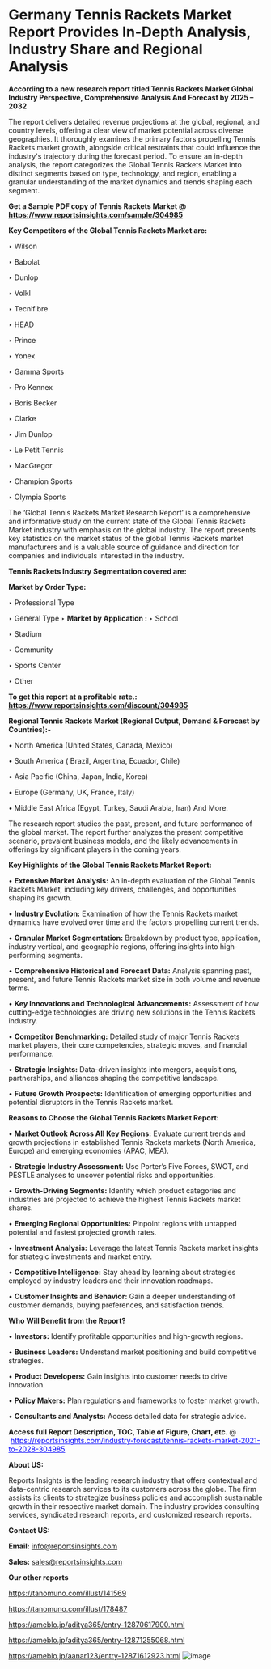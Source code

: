 # Germany Tennis Rackets Market Report Provides In-Depth Analysis, Industry Share and Regional Analysis

<strong>According to a new research report titled Tennis Rackets Market Global Industry Perspective, Comprehensive Analysis And Forecast by 2025 – 2032</strong>

The report delivers detailed revenue projections at the global, regional, and country levels, offering a clear view of market potential across diverse geographies. It thoroughly examines the primary factors propelling Tennis Rackets market growth, alongside critical restraints that could influence the industry's trajectory during the forecast period. To ensure an in-depth analysis, the report categorizes the Global Tennis Rackets Market into distinct segments based on type, technology, and region, enabling a granular understanding of the market dynamics and trends shaping each segment.

<strong>Get a Sample PDF copy of Tennis Rackets Market </strong><strong>@<a href=https://www.reportsinsights.com/sample/304985 style=color:#0000ff;> https://www.reportsinsights.com/sample/304985</a></strong></font>

<strong>Key Competitors of the Global Tennis Rackets Market are:</strong>

‣ Wilson

‣ Babolat

‣ Dunlop

‣ Volkl

‣ Tecnifibre

‣ HEAD

‣ Prince

‣ Yonex

‣ Gamma Sports

‣ Pro Kennex

‣ Boris Becker

‣ Clarke

‣ Jim Dunlop

‣ Le Petit Tennis

‣ MacGregor

‣ Champion Sports

‣ Olympia Sports

The ‘Global Tennis Rackets Market Research Report’ is a comprehensive and informative study on the current state of the Global Tennis Rackets Market industry with emphasis on the global industry. The report presents key statistics on the market status of the global Tennis Rackets market manufacturers and is a valuable source of guidance and direction for companies and individuals interested in the industry.

<strong>Tennis Rackets Industry Segmentation covered are:</strong>

<strong>Market by Order Type: </strong>

‣ Professional Type

‣ General Type
‣ 
<strong>Market by Application :</strong>
‣ School

‣ Stadium

‣ Community

‣ Sports Center

‣ Other

<strong>To get this report at a profitable rate.: <a href=https://www.reportsinsights.com/discount/304985 style=color:#0000ff;>https://www.reportsinsights.com/discount/304985</a></strong></font>

<strong>Regional Tennis Rackets Market (Regional Output, Demand &amp; Forecast by Countries):-</strong>

• North America (United States, Canada, Mexico)

• South America ( Brazil, Argentina, Ecuador, Chile)

• Asia Pacific (China, Japan, India, Korea)

• Europe (Germany, UK, France, Italy)

• Middle East Africa (Egypt, Turkey, Saudi Arabia, Iran) And More.

The research report studies the past, present, and future performance of the global market. The report further analyzes the present competitive scenario, prevalent business models, and the likely advancements in offerings by significant players in the coming years.

<strong>Key Highlights of the Global Tennis Rackets Market Report:</strong>

• <strong>Extensive Market Analysis:</strong> An in-depth evaluation of the Global Tennis Rackets Market, including key drivers, challenges, and opportunities shaping its growth.

• <strong>Industry Evolution:</strong> Examination of how the Tennis Rackets market dynamics have evolved over time and the factors propelling current trends.

• <strong>Granular Market Segmentation:</strong> Breakdown by product type, application, industry vertical, and geographic regions, offering insights into high-performing segments.

• <strong>Comprehensive Historical and Forecast Data:</strong> Analysis spanning past, present, and future Tennis Rackets market size in both volume and revenue terms.

• <strong>Key Innovations and Technological Advancements:</strong> Assessment of how cutting-edge technologies are driving new solutions in the Tennis Rackets industry.

• <strong>Competitor Benchmarking:</strong> Detailed study of major Tennis Rackets market players, their core competencies, strategic moves, and financial performance.

• <strong>Strategic Insights:</strong> Data-driven insights into mergers, acquisitions, partnerships, and alliances shaping the competitive landscape.

• <strong>Future Growth Prospects:</strong> Identification of emerging opportunities and potential disruptors in the Tennis Rackets market.

<strong>Reasons to Choose the Global Tennis Rackets Market Report:</strong>

• <strong>Market Outlook Across All Key Regions:</strong> Evaluate current trends and growth projections in established Tennis Rackets markets (North America, Europe) and emerging economies (APAC, MEA).

• <strong>Strategic Industry Assessment:</strong> Use Porter’s Five Forces, SWOT, and PESTLE analyses to uncover potential risks and opportunities.

• <strong>Growth-Driving Segments:</strong> Identify which product categories and industries are projected to achieve the highest Tennis Rackets market shares.

• <strong>Emerging Regional Opportunities:</strong> Pinpoint regions with untapped potential and fastest projected growth rates.

• <strong>Investment Analysis:</strong> Leverage the latest Tennis Rackets market insights for strategic investments and market entry.

• <strong>Competitive Intelligence:</strong> Stay ahead by learning about strategies employed by industry leaders and their innovation roadmaps.

• <strong>Customer Insights and Behavior:</strong> Gain a deeper understanding of customer demands, buying preferences, and satisfaction trends.

<strong>Who Will Benefit from the Report?</strong>

• <strong>Investors:</strong> Identify profitable opportunities and high-growth regions.

• <strong>Business Leaders:</strong> Understand market positioning and build competitive strategies.

• <strong>Product Developers:</strong> Gain insights into customer needs to drive innovation.

• <strong>Policy Makers:</strong> Plan regulations and frameworks to foster market growth.

• <strong>Consultants and Analysts:</strong> Access detailed data for strategic advice.
</ul>
<strong>Access full Report Description, TOC, Table of Figure, Chart, etc. </strong>@  <a href=https://reportsinsights.com/industry-forecast/tennis-rackets-market-2021-to-2028-304985 style=color:#0000ff;>https://reportsinsights.com/industry-forecast/tennis-rackets-market-2021-to-2028-304985</a></font>

<strong><strong>About US</strong>:</strong>

Reports Insights is the leading research industry that offers contextual and data-centric research services to its customers across the globe. The firm assists its clients to strategize business policies and accomplish sustainable growth in their respective market domain. The industry provides consulting services, syndicated research reports, and customized research reports.

<strong>Contact US:</strong>

<p class=""""><b>Email:</b> <a href=mailto:info@reportsinsights.com>info@reportsinsights.com</a></p>
<p class=""""><b>Sales:</b> <a href=mailto:sales@reportsinsights.com>sales@reportsinsights.com</a></p>

<strong>Our other reports</strong>

<a href=https://tanomuno.com/illust/141569>https://tanomuno.com/illust/141569</a>

<a href=https://tanomuno.com/illust/178487>https://tanomuno.com/illust/178487</a>

<a href=https://ameblo.jp/aditya365/entry-12870617900.html>https://ameblo.jp/aditya365/entry-12870617900.html</a>

<a href=https://ameblo.jp/aditya365/entry-12871255068.html>https://ameblo.jp/aditya365/entry-12871255068.html</a>

<a href=https://ameblo.jp/aanar123/entry-12871612923.html>https://ameblo.jp/aanar123/entry-12871612923.html</a>
![image](https://github.com/user-attachments/assets/c91cc6c7-ade2-4871-9c35-a2382ce50951)
